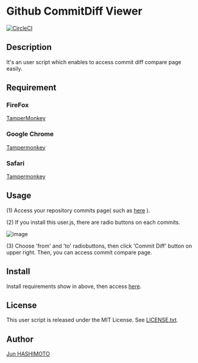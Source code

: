 Github CommitDiff Viewer
====

[![CircleCI](https://circleci.com/gh/manji602/github-commitdiff-viewer.svg?style=shield)](https://circleci.com/gh/manji602/github-commitdiff-viewer)

## Description

It's an user script which enables to access commit diff compare page easily.

## Requirement

### FireFox

[TamperMonkey](https://tampermonkey.net/?browser=firefox)

### Google Chrome

[Tampermonkey](https://tampermonkey.net/?browser=chrome)

### Safari

[Tampermonkey](https://tampermonkey.net/?browser=safari)

## Usage

(1) Access your repository commits page( such as [here](https://github.com/manji602/github_commitdiff_viewer/commits/master) ).

(2) If you install this user.js, there are radio buttons on each commits.

![image](https://user-images.githubusercontent.com/531477/34368156-09bcf250-eaf5-11e7-93a0-ac807664615e.png)

(3) Choose 'from' and 'to' radiobuttons, then click 'Commit Diff' button on upper right.
Then, you can access commit compare page.

## Install

Install requirements show in above, then access [here](https://github.com/manji602/github-commitdiff-viewer/raw/1.1.0/github.commitdiff.user.js).

## License

This user script is released under the MIT License. See [LICENSE.txt](https://github.com/manji602/github_commit_viewer/raw/master/LICENSE.txt).

## Author

[Jun HASHIMOTO](https://github.com/manji602)
